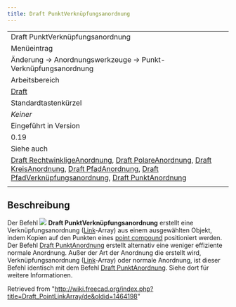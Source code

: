 ```yaml
---
title: Draft PunktVerknüpfungsanordnung
---
```

|  |
| --- |
| Draft PunktVerknüpfungsanordnung |
| Menüeintrag |
| Änderung → Anordnungswerkzeuge → Punkt-Verknüpfungsanordnung |
| Arbeitsbereich |
| [Draft](/Draft_Workbench/de "Draft Workbench/de") |
| Standardtastenkürzel |
| *Keiner* |
| Eingeführt in Version |
| 0.19 |
| Siehe auch |
| [Draft RechtwinkligeAnordnung](/Draft_OrthoArray/de "Draft OrthoArray/de"), [Draft PolareAnordnung](/Draft_PolarArray/de "Draft PolarArray/de"), [Draft KreisAnordnung](/Draft_CircularArray/de "Draft CircularArray/de"), [Draft PfadAnordnung](/Draft_PathArray/de "Draft PathArray/de"), [Draft PfadVerknüpfungsanordnung](/Draft_PathLinkArray/de "Draft PathLinkArray/de"), [Draft PunktAnordnung](/Draft_PointArray/de "Draft PointArray/de") |
|  |

## Beschreibung

Der Befehl ![](/images/Draft_PointLinkArray.svg) **Draft PunktVerknüpfungsanordnung** erstellt eine Verknüpfungsanordnung ([Link](/App_Link/de "App Link/de")-Array) aus einem ausgewählten Objekt, indem Kopien auf den Punkten eines [point compound](/Draft_PointArray#Point_compound "Draft PointArray") positioniert werden. Der Befehl [Draft PunktAnordnung](/Draft_PointArray "Draft PointArray") erstellt alternativ eine weniger effiziente normale Anordnung. Außer der Art der Anordnung die erstellt wird, Verknüpfungsanordnung ([Link](/App_Link/de "App Link/de")-Array) oder normale Anordnung, ist dieser Befehl identisch mit dem Befehl [Draft PunktAnordnung](/Draft_PointArray "Draft PointArray"). Siehe dort für weitere Informationen.

Retrieved from "<http://wiki.freecad.org/index.php?title=Draft_PointLinkArray/de&oldid=1464198>"